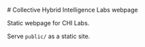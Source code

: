 # Collective Hybrid Intelligence Labs webpage

Static webpage for CHI Labs.

Serve `public/` as a static site.